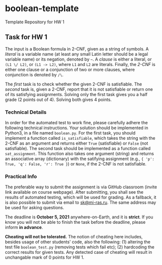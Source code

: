# boolean-template
Template Repository for HW 1

## Task for HW 1

The input is a Boolean formula in 2-CNF, given as a string of symbols. A *literal* is a variable name 
(at least any small Latin letter should be a legal variable name) or its negation, denoted by `~`.
A *clause* is either a literal, or `(L1 \/ L2)`, or `(L1 -> L2)`, where `L1` and `L2` are literals.
Finally, the *2-CNF* is either one clause or a conjunction of two or more clauses, where conjunction is
denoted by `/\`.

The *first* task is to check whether the given 2-CNF is satisfiable. The *second* task is, given a 2-CNF,
report that it is not satisfiable or return one of its satisfying assignments. Solving only the first task
gives you a half grade (2 points out of 4). Solving both gives 4 points.

### Technical Details

In order for the automated test to work fine, please carefully adhere the following technical instructions.
Your solution should be implemented in Python3, in a file named `boolean.py`. For the first task, you should
implement a function called `is_satisfiable`, which takes the string with the 2-CNF as an argument and
returns either `True` (satisfiable) or `False` (not satisfiable). The second task should be implemented as
a function called `sat_assignment`. This function also takes one argument (string) and returns an associative
array (dictionary) with the satifying assignment (e.g., `{ 'p': True, 'q': False, 'r': True }`) or `None`,
if the 2-CNF is not satisfiable.

### Practical Info

The preferable way to submit the assignment is via GitHub classroom (invite link available on course webpage).
After submitting, you shall see the results of automated testing, which will be used for grading.
As a fallback, it is also possible to submit via email to <sk@mi-ras.ru>. The same address may be used for 
asking questions. 

The deadline is **October 5, 2021** anywhere-on-Earth, and it is **strict**. If you know you will not be able
to finish the task before the deadline, please inform **in advance**.

**Cheating will not be tolerated.** 
The notion of cheating here includes, besides usage of other students' code, also the following: (1) altering
the test file `boolean_test.py` (removing tests which fail etc); (2) hardcoding the correct results for given
tests. Any detected case of cheating will result in unchangable mark of 0 points for HW 1.
